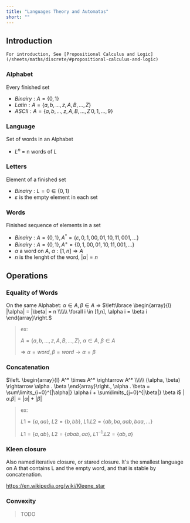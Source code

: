 ```yaml
---
title: "Languages Theory and Automatas"
short: ""
---
```


## Introduction

```
For introduction, See [Propositional Calculus and Logic](/sheets/maths/discrete/#propositional-calculus-and-logic)
```

### Alphabet

Every finished set
 * $Binairy: A = \lbrace 0,1 \rbrace$
 * $Latin: A = \lbrace a,b,\dots,z,A,B,\dots,Z \rbrace$
 * $ASCII: A = \lbrace a,b,\dots,z,A,B,\dots,Z\,0,1,\dots,9  \rbrace$

### Language

Set of words in an Alphabet
 * $L^n$ = n words of $L$

### Letters

Element of a finished set
 * $Binairy: L = 0 \in \lbrace 0,1 \rbrace$
 * $\varepsilon$ is the empty element in each set

### Words

Finished sequence of elements in a set
* $Binairy: A = \lbrace 0,1 \rbrace , A^* = \lbrace \varepsilon, 0, 1, 00, 01, 10, 11, 001,\dots \rbrace$
* $Binairy: A = \lbrace 0,1 \rbrace , A^+ = \lbrace 0, 1, 00, 01, 10, 11, 001,\dots  \rbrace$
* $\alpha$ a word on $A$, $\alpha: [1,n] \Rightarrow A$
* $n$ is the lenght of the word, $|\alpha| = n$

## Operations

### Equality of Words

On the same Alphabet: $\alpha \in A, \beta \in A$
 => $\left\lbrace  \begin{array}{l} |\alpha| = |\beta| = n \\\\\\ \forall i \in [1,n], \alpha i = \beta i \end{array}\right.$

> ex:
> 
> $A = \lbrace a,b,\dots,z,A,B,\dots,Z \rbrace$, $\alpha \in A$, $\beta \in A$
> 
> => $\alpha = word, \beta = word \rightarrow \alpha = \beta$

### Concatenation

$\left. \begin{array}{l} A^* \times A^* \rightarrow A^* \\\\\\ (\alpha, \beta) \rightarrow \alpha . \beta \end{array}\right., \alpha . \beta = \sum\limits_{i=0}^{|\alpha|} \alpha i +  \sum\limits_{j=0}^{|\beta|} \beta i$
$|\alpha . \beta| = |\alpha| + |\beta|$

> ex:
> 
> $L1 = \lbrace a,aa \rbrace$, $L2 = \lbrace b,bb \rbrace$, $L1.L2 = \lbrace ab, ba, aab, baa, \dots \rbrace$
> 
> $L1 = \lbrace a,ab \rbrace$, $L2 = \lbrace abab, aa \rbrace$, $L1^{-1}.L2 = \lbrace ab, a \rbrace$

### Kleen closure

Also named iterative closure, or stared closure. It\'s the smallest language on A that contains L and the empty word, and that is stable by concatenation.

https://en.wikipedia.org/wiki/Kleene_star

### Convexity

> TODO

